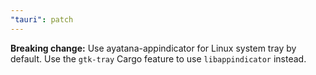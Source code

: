 ```yaml
---
"tauri": patch
---
```


**Breaking change:** Use ayatana-appindicator for Linux system tray by default. Use the `gtk-tray` Cargo feature to use `libappindicator` instead.

